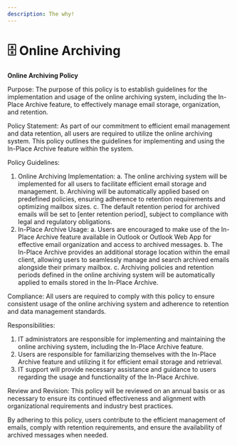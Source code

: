 ```yaml
---
description: The why!
---
```


# 🗄 Online Archiving

**Online Archiving Policy**

Purpose: The purpose of this policy is to establish guidelines for the implementation and usage of the online archiving system, including the In-Place Archive feature, to effectively manage email storage, organization, and retention.

Policy Statement: As part of our commitment to efficient email management and data retention, all users are required to utilize the online archiving system. This policy outlines the guidelines for implementing and using the In-Place Archive feature within the system.

Policy Guidelines:

1. Online Archiving Implementation: a. The online archiving system will be implemented for all users to facilitate efficient email storage and management. b. Archiving will be automatically applied based on predefined policies, ensuring adherence to retention requirements and optimizing mailbox sizes. c. The default retention period for archived emails will be set to \[enter retention period], subject to compliance with legal and regulatory obligations.
2. In-Place Archive Usage: a. Users are encouraged to make use of the In-Place Archive feature available in Outlook or Outlook Web App for effective email organization and access to archived messages. b. The In-Place Archive provides an additional storage location within the email client, allowing users to seamlessly manage and search archived emails alongside their primary mailbox. c. Archiving policies and retention periods defined in the online archiving system will be automatically applied to emails stored in the In-Place Archive.

Compliance: All users are required to comply with this policy to ensure consistent usage of the online archiving system and adherence to retention and data management standards.

Responsibilities:

1. IT administrators are responsible for implementing and maintaining the online archiving system, including the In-Place Archive feature.
2. Users are responsible for familiarizing themselves with the In-Place Archive feature and utilizing it for efficient email storage and retrieval.
3. IT support will provide necessary assistance and guidance to users regarding the usage and functionality of the In-Place Archive.

Review and Revision: This policy will be reviewed on an annual basis or as necessary to ensure its continued effectiveness and alignment with organizational requirements and industry best practices.

By adhering to this policy, users contribute to the efficient management of emails, comply with retention requirements, and ensure the availability of archived messages when needed.
